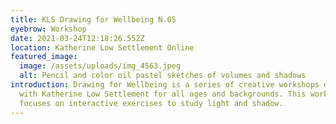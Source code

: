 ```yaml
---
title: KLS Drawing for Wellbeing N.05
eyebrow: Workshop
date: 2021-03-24T12:18:26.552Z
location: Katherine Low Settlement Online
featured_image:
  image: /assets/uploads/img_4563.jpeg
  alt: Pencil and color oil pastel sketches of volumes and shadows
introduction: Drawing for Wellbeing is a series of creative workshops developed
  with Katherine Low Settlement for all ages and backgrounds. This workshop
  focuses on interactive exercises to study light and shadow.
---
```

